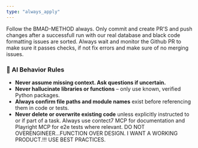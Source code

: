```yaml
---
type: "always_apply"
---
```


Follow the BMAD-METHOD always.
Only commit and create PR'S and push changes after a successfull run with our real database and black code formatting issues are sorted.
Always wait and monitor the Github PR to make sure it passes checks, if not fix errors and make sure of no merging issues.
### 🧠 AI Behavior Rules
- **Never assume missing context. Ask questions if uncertain.**
- **Never hallucinate libraries or functions** – only use known, verified Python packages. 
- **Always confirm file paths and module names** exist before referencing them in code or tests.
- **Never delete or overwrite existing code** unless explicitly instructed to or if part of a task.
Always use contect7 MCP for documentation and Playright MCP for e2e tests where relevant. 
DO NOT OVERENGINEER...FUNCTION OVER DESIGN. I WANT A WORKING PRODUCT.!!!
USE BEST PRACTICES.